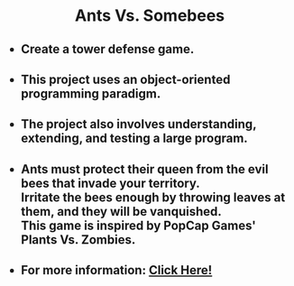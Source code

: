 <h1 align="center">Ants Vs. Somebees</h1>
<ul>
  <h2><li>Create a tower defense game.</li></h2>
  <h2><li>This project uses an object-oriented programming paradigm.</li></h2>
  <h2><li>The project also involves understanding, extending, and testing a large program.</li></h2>
  <h2><li>
      Ants must protect their queen from the evil bees that invade your territory. <br>
      Irritate the bees enough by throwing leaves at them, and they will be vanquished. <br>
      This game is inspired by PopCap Games' Plants Vs. Zombies. <br>
  </li></h2>
  <h2><li>For more information: <a href="https://inst.eecs.berkeley.edu/~cs61a/sp21/proj/ants/#introduction"> Click Here!</a></li></h2>
</ul>








